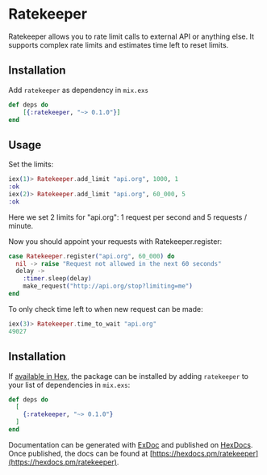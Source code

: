 # Ratekeeper

Ratekeeper allows you to rate limit calls to external API or anything else.
It supports complex rate limits and estimates time left to reset limits.

## Installation

Add `ratekeeper` as dependency in `mix.exs`

``` elixir
def deps do
    [{:ratekeeper, "~> 0.1.0"}]
end
```

## Usage

Set the limits:
```elixir
iex(1)> Ratekeeper.add_limit "api.org", 1000, 1
:ok
iex(2)> Ratekeeper.add_limit "api.org", 60_000, 5
:ok
```
Here we set 2 limits for "api.org": 1 request per second and 5 requests / minute.

Now you should appoint your requests with Ratekeeper.register:

```elixir
case Ratekeeper.register("api.org", 60_000) do
  nil -> raise "Request not allowed in the next 60 seconds"
  delay ->
    :timer.sleep(delay)
    make_request("http://api.org/stop?limiting=me")
end
```

To only check time left to when new request can be made:
```elixir
iex(3)> Ratekeeper.time_to_wait "api.org"
49027
```


## Installation

If [available in Hex](https://hex.pm/docs/publish), the package can be installed
by adding `ratekeeper` to your list of dependencies in `mix.exs`:

```elixir
def deps do
  [
    {:ratekeeper, "~> 0.1.0"}
  ]
end
```

Documentation can be generated with [ExDoc](https://github.com/elixir-lang/ex_doc)
and published on [HexDocs](https://hexdocs.pm). Once published, the docs can
be found at
[https://hexdocs.pm/ratekeeper](https://hexdocs.pm/ratekeeper).

